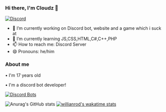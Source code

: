 ### Hi there, I'm Cloudz 👋

[![Discord](https://img.shields.io/discord/805908304161275984?color=%23add8e6&label=Support%20Server&logo=Discord&style=for-the-badge)](https://discord.gg/nWPc3PYhcb)


- 🔭 I’m currently working on Discord bot, website and a game which i suck at
- 🌱 I’m currently learning JS,CSS,HTML,C#,C++,PHP
- 📫 How to reach me: Discord Server
- 😄 Pronouns: he/him


### About me
• I'm 17 years old

• I'm a discord bot developer!

[![Discord Bots](https://top.gg/api/widget/801877469107847240.svg)](https://top.gg/bot/801877469107847240)

![Anurag's GitHub stats](https://github-readme-stats.vercel.app/api?username=Pollenz&count_private=true&theme=tokyonight)
[![willianrod's wakatime stats](https://github-readme-stats.vercel.app/api/wakatime?username=Pollenz)](https://github.com/Pollenz/Hatsune)
